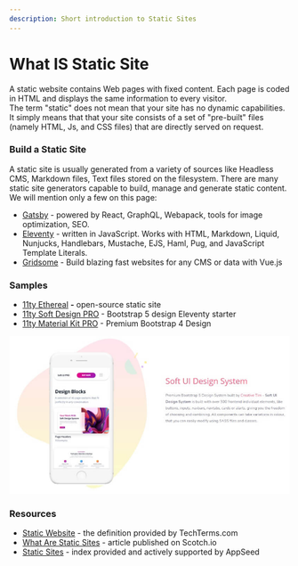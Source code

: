 ```yaml
---
description: Short introduction to Static Sites
---
```


# What IS Static Site

A static website contains Web pages with fixed content. Each page is coded in HTML and displays the same information to every visitor.  
The term "static" does not mean that your site has no dynamic capabilities. It simply means that that your site consists of a set of "pre-built" files \(namely HTML, Js, and CSS files\) that are directly served on request.



### Build a Static Site

A static site is usually generated from a variety of sources like Headless CMS, Markdown files, Text files stored on the filesystem. There are many static site generators capable to build, manage and generate static content. We will mention only a few on this page:

* [Gatsby](http://gatsbyjs.org) - powered by React, GraphQL, Webapack, tools for image optimization, SEO.
* [Eleventy](https://11ty.io/) - written in JavaScript. Works with HTML, Markdown, Liquid, Nunjucks, Handlebars, Mustache, EJS, Haml, Pug, and JavaScript Template Literals.
* [Gridsome](https://gridsome.org/) - Build blazing fast websites for any CMS or data with Vue.js 



### Samples

* [11ty Ethereal](https://appseed.us/static-site/eleventy-html5up-ethereal) **-** open-source static site
* [11ty Soft Design PRO](https://appseed.us/product/eleventy-soft-ui-pro) - Bootstrap 5 design Eleventy starter
* [11ty Material Kit PRO](https://appseed.us/static-site/eleventy-material-kit-pro) - Premium Bootstrap 4 Design

![Static Site - Soft UI Design System](../../.gitbook/assets/11ty-soft-design-system-pro.jpg)



### Resources

* [Static Website](https://techterms.com/definition/staticwebsite) - the definition provided by TechTerms.com
* [What Are Static Sites](https://scotch.io/bar-talk/5-reasons-static-sites-rock) - article published on Scotch.io
* [Static Sites](https://appseed.us/static-site) - index provided and actively supported by AppSeed

